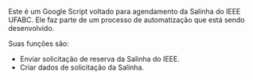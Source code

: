 Este é um Google Script voltado para agendamento da Salinha do IEEE UFABC. Ele faz parte de um processo de automatização que está sendo desenvolvido.

Suas funções são:
- Enviar solicitação de reserva da Salinha do IEEE.
- Criar dados de solicitação da Salinha.
